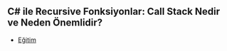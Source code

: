 ## C# ile Recursive Fonksiyonlar: Call Stack Nedir ve Neden Önemlidir?

- [Eğitim](https://www.youtube.com/watch?v=-kNOML9JmE8&list=PLBEMB-Eql15t2u11zT4TzNPmTC04SIWue&index=9)
